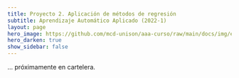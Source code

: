 ```yaml
---
title: Proyecto 2. Aplicación de métodos de regresión
subtitle: Aprendizaje Automático Aplicado (2022-1)
layout: page
hero_image: https://github.com/mcd-unison/aaa-curso/raw/main/docs/img/en-construccion_banner.jpeg
hero_darken: true
show_sidebar: false
---
```



... próximamente en cartelera.